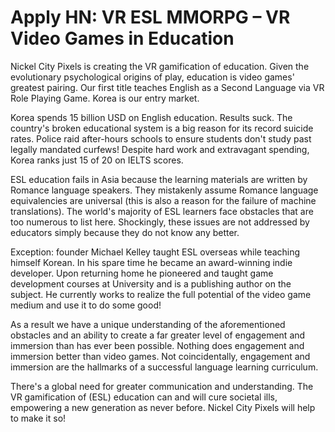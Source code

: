 # Apply HN: VR ESL MMORPG – VR Video Games in Education

Nickel City Pixels is creating the VR gamification of education. Given the evolutionary psychological origins of play, education is video games&#x27; greatest pairing. Our first title teaches English as a Second Language via VR Role Playing Game. Korea is our entry market.<p>Korea spends 15 billion USD on English education. Results suck. The country&#x27;s broken educational system is a big reason for its record suicide rates. Police raid after-hours schools to ensure students don&#x27;t study past legally mandated curfews! Despite hard work and extravagant spending, Korea ranks just 15 of 20 on IELTS scores.<p>ESL education fails in Asia because the learning materials are written by Romance language speakers. They mistakenly assume Romance language equivalencies are universal (this is also a reason for the failure of machine translations). The world&#x27;s majority of ESL learners face obstacles that are too numerous to list here. Shockingly, these issues are not addressed by educators simply because they do not know any better.<p>Exception: founder Michael Kelley taught ESL overseas while teaching himself Korean. In his spare time he became an award-winning indie developer. Upon returning home he pioneered and taught game development courses at University and is a publishing author on the subject. He currently works to realize the full potential of the video game medium and use it to do some good!<p>As a result we have a unique understanding of the aforementioned obstacles and an ability to create a far greater level of engagement and immersion than has ever been possible. Nothing does engagement and immersion better than video games. Not coincidentally, engagement and immersion are the hallmarks of a successful language learning curriculum.<p>There&#x27;s a global need for greater communication and understanding. The VR gamification of (ESL) education can and will cure societal ills, empowering a new generation as never before. Nickel City Pixels will help to make it so!
